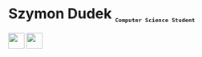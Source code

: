 # Szymon Dudek <sub><font size = "2"> `Computer Science Student`</font></sub>

[<img height="32" width="32" src="https://cdn.simpleicons.org/linkedin/#0A66C2>" />](https://www.youtube.com/) [<img height="32" width="32" src="https://cdn.simpleicons.org/gmail/#EA4335" />](mailto:simod2002@gmail.com)
